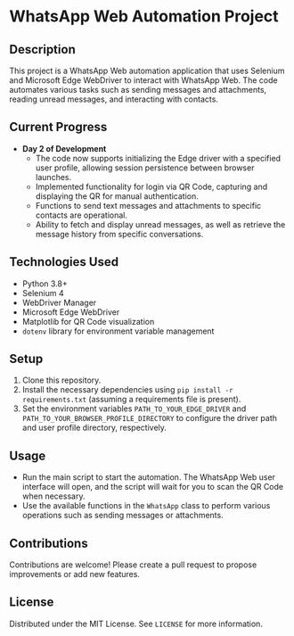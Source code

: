 # WhatsApp Web Automation Project

## Description
This project is a WhatsApp Web automation application that uses Selenium and Microsoft Edge WebDriver to interact with WhatsApp Web. The code automates various tasks such as sending messages and attachments, reading unread messages, and interacting with contacts.

## Current Progress
- **Day 2 of Development**
  - The code now supports initializing the Edge driver with a specified user profile, allowing session persistence between browser launches.
  - Implemented functionality for login via QR Code, capturing and displaying the QR for manual authentication.
  - Functions to send text messages and attachments to specific contacts are operational.
  - Ability to fetch and display unread messages, as well as retrieve the message history from specific conversations.

## Technologies Used
- Python 3.8+
- Selenium 4
- WebDriver Manager
- Microsoft Edge WebDriver
- Matplotlib for QR Code visualization
- `dotenv` library for environment variable management

## Setup
1. Clone this repository.
2. Install the necessary dependencies using `pip install -r requirements.txt` (assuming a requirements file is present).
3. Set the environment variables `PATH_TO_YOUR_EDGE_DRIVER` and `PATH_TO_YOUR_BROWSER_PROFILE_DIRECTORY` to configure the driver path and user profile directory, respectively.

## Usage
- Run the main script to start the automation. The WhatsApp Web user interface will open, and the script will wait for you to scan the QR Code when necessary.
- Use the available functions in the `WhatsApp` class to perform various operations such as sending messages or attachments.

## Contributions
Contributions are welcome! Please create a pull request to propose improvements or add new features.

## License
Distributed under the MIT License. See `LICENSE` for more information.